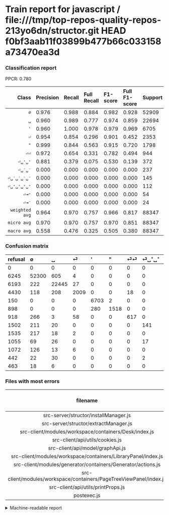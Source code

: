 # Train report for javascript / file:///tmp/top-repos-quality-repos-213yo6dn/structor.git HEAD f0bf3aab11f03899b477b66c033158a73470ea3d

### Classification report

PPCR: 0.780

| Class | Precision | Recall | Full Recall | F1-score | Full F1-score | Support | Full Support | PPCR |
|------:|:----------|:-------|:------------|:---------|:---------|:--------|:-------------|:-----|
| `∅` | 0.976| 0.988| 0.884| 0.982| 0.928| 52909| 59154| 0.894 |
| `␣` | 0.960| 0.989| 0.777| 0.974| 0.859| 22694| 28887| 0.786 |
| `'` | 0.960| 1.000| 0.978| 0.979| 0.969| 6705| 6855| 0.978 |
| `⏎` | 0.954| 0.854| 0.296| 0.901| 0.452| 2353| 6783| 0.347 |
| `"` | 0.999| 0.844| 0.563| 0.915| 0.720| 1798| 2696| 0.667 |
| `⏎⏎` | 0.972| 0.654| 0.331| 0.782| 0.494| 944| 1862| 0.507 |
| `⏎␣⁺␣⁺` | 0.881| 0.379| 0.075| 0.530| 0.139| 372| 1874| 0.199 |
| `⏎␣⁻␣⁻` | 0.000| 0.000| 0.000| 0.000| 0.000| 237| 1772| 0.134 |
| `⏎␣⁻␣⁻␣⁻␣⁻` | 0.000| 0.000| 0.000| 0.000| 0.000| 145| 1217| 0.119 |
| `⏎␣⁺␣⁺␣⁺␣⁺` | 0.000| 0.000| 0.000| 0.000| 0.000| 112| 1167| 0.096 |
| `⏎⇥⁺` | 0.000| 0.000| 0.000| 0.000| 0.000| 54| 496| 0.109 |
| `⏎⇥⁻` | 0.000| 0.000| 0.000| 0.000| 0.000| 24| 487| 0.049 |
| `weighted avg` | 0.964| 0.970| 0.757| 0.966| 0.817| 88347| 113250| 0.780 |
| `micro avg` | 0.970| 0.970| 0.757| 0.970| 0.851| 88347| 113250| 0.780 |
| `macro avg` | 0.558| 0.476| 0.325| 0.505| 0.380| 88347| 113250| 0.780 |

### Confusion matrix

|refusal|  ∅| ␣| ⏎| '| "| ⏎⏎| ⏎␣⁺␣⁺| ⏎␣⁻␣⁻| ⏎␣⁺␣⁺␣⁺␣⁺| ⏎␣⁻␣⁻␣⁻␣⁻| ⏎⇥⁺| ⏎⇥⁻| 
|:---|:---|:---|:---|:---|:---|:---|:---|:---|:---|:---|:---|:---|
|0 |0 |0 |0 |0 |0 |0 |0 |0 |0 |0 |0 |0 |
|6245 |52300 |605 |4 |0 |0 |0 |0 |0 |0 |0 |0 |0 |
|6193 |222 |22445 |27 |0 |0 |0 |0 |0 |0 |0 |0 |0 |
|4430 |118 |208 |2009 |0 |0 |18 |0 |0 |0 |0 |0 |0 |
|150 |0 |0 |0 |6703 |2 |0 |0 |0 |0 |0 |0 |0 |
|898 |0 |0 |0 |280 |1518 |0 |0 |0 |0 |0 |0 |0 |
|918 |266 |3 |58 |0 |0 |617 |0 |0 |0 |0 |0 |0 |
|1502 |211 |20 |0 |0 |0 |0 |141 |0 |0 |0 |0 |0 |
|1535 |217 |18 |2 |0 |0 |0 |0 |0 |0 |0 |0 |0 |
|1055 |69 |26 |0 |0 |0 |0 |17 |0 |0 |0 |0 |0 |
|1072 |126 |13 |6 |0 |0 |0 |0 |0 |0 |0 |0 |0 |
|442 |22 |30 |0 |0 |0 |0 |2 |0 |0 |0 |0 |0 |
|463 |18 |6 |0 |0 |0 |0 |0 |0 |0 |0 |0 |0 |

### Files with most errors

| filename | number of errors|
|:----:|:-----|
| src-server/structor/installManager.js | 180 |
| src-server/structor/extractManager.js | 84 |
| src-client/modules/workspace/containers/Desk/index.js | 65 |
| src-client/api/utils/cookies.js | 62 |
| src-client/api/model/graphApi.js | 56 |
| src-client/modules/workspace/containers/LibraryPanel/index.js | 55 |
| src-client/modules/generator/containers/Generator/actions.js | 49 |
| src-client/modules/workspace/containers/PageTreeViewPanel/index.js | 48 |
| src-client/api/utils/printProps.js | 43 |
| postexec.js | 42 |

<details>
    <summary>Machine-readable report</summary>
```json
{
  "cl_report": {"\"": {"f1-score": 0.9150090415913201, "precision": 0.9986842105263158, "recall": 0.8442714126807565, "support": 1798}, "\u0027": {"f1-score": 0.9793980128579778, "precision": 0.9599026206501504, "recall": 0.9997017151379568, "support": 6705}, "macro avg": {"f1-score": 0.5053233404314383, "precision": 0.5584997837797586, "recall": 0.47566069529593197, "support": 88347}, "micro avg": {"f1-score": 0.9704121249165224, "precision": 0.9704121249165224, "recall": 0.9704121249165224, "support": 88347}, "weighted avg": {"f1-score": 0.9661537002282624, "precision": 0.9640297020068456, "recall": 0.9704121249165224, "support": 88347}, "\u2205": {"f1-score": 0.9823625537669753, "precision": 0.9763109260953163, "recall": 0.9884896709444518, "support": 52909}, "\u23ce": {"f1-score": 0.901098901098901, "precision": 0.9539411206077872, "recall": 0.8538036549086273, "support": 2353}, "\u23ce\u21e5\u207a": {"f1-score": 0.0, "precision": 0.0, "recall": 0.0, "support": 54}, "\u23ce\u21e5\u207b": {"f1-score": 0.0, "precision": 0.0, "recall": 0.0, "support": 24}, "\u23ce\u23ce": {"f1-score": 0.7815072830905636, "precision": 0.9716535433070866, "recall": 0.6536016949152542, "support": 944}, "\u23ce\u2423\u207a\u2423\u207a": {"f1-score": 0.5300751879699248, "precision": 0.88125, "recall": 0.3790322580645161, "support": 372}, "\u23ce\u2423\u207a\u2423\u207a\u2423\u207a\u2423\u207a": {"f1-score": 0.0, "precision": 0.0, "recall": 0.0, "support": 112}, "\u23ce\u2423\u207b\u2423\u207b": {"f1-score": 0.0, "precision": 0.0, "recall": 0.0, "support": 237}, "\u23ce\u2423\u207b\u2423\u207b\u2423\u207b\u2423\u207b": {"f1-score": 0.0, "precision": 0.0, "recall": 0.0, "support": 145}, "\u2423": {"f1-score": 0.9744291048015976, "precision": 0.9602549841704457, "recall": 0.9890279368996211, "support": 22694}},
  "cl_report_full": {"\"": {"f1-score": 0.7201138519924098, "precision": 0.9986842105263158, "recall": 0.5630563798219584, "support": 2696}, "\u0027": {"f1-score": 0.9687816158404394, "precision": 0.9599026206501504, "recall": 0.9778264040846097, "support": 6855}, "macro avg": {"f1-score": 0.3800539364562161, "precision": 0.5584997837797586, "recall": 0.3253995599453134, "support": 113250}, "micro avg": {"f1-score": 0.8505384504729733, "precision": 0.9704121249165224, "recall": 0.7570242825607064, "support": 113250}, "weighted avg": {"f1-score": 0.8170636838367987, "precision": 0.9244629701088756, "recall": 0.7570242825607064, "support": 113250}, "\u2205": {"f1-score": 0.9279383976650728, "precision": 0.9763109260953163, "recall": 0.884132941136694, "support": 59154}, "\u23ce": {"f1-score": 0.4520193497581281, "precision": 0.9539411206077872, "recall": 0.2961816305469556, "support": 6783}, "\u23ce\u21e5\u207a": {"f1-score": 0.0, "precision": 0.0, "recall": 0.0, "support": 496}, "\u23ce\u21e5\u207b": {"f1-score": 0.0, "precision": 0.0, "recall": 0.0, "support": 487}, "\u23ce\u23ce": {"f1-score": 0.4941930316379656, "precision": 0.9716535433070866, "recall": 0.3313641245972073, "support": 1862}, "\u23ce\u2423\u207a\u2423\u207a": {"f1-score": 0.13864306784660765, "precision": 0.88125, "recall": 0.07524012806830309, "support": 1874}, "\u23ce\u2423\u207a\u2423\u207a\u2423\u207a\u2423\u207a": {"f1-score": 0.0, "precision": 0.0, "recall": 0.0, "support": 1167}, "\u23ce\u2423\u207b\u2423\u207b": {"f1-score": 0.0, "precision": 0.0, "recall": 0.0, "support": 1772}, "\u23ce\u2423\u207b\u2423\u207b\u2423\u207b\u2423\u207b": {"f1-score": 0.0, "precision": 0.0, "recall": 0.0, "support": 1217}, "\u2423": {"f1-score": 0.8589579227339699, "precision": 0.9602549841704457, "recall": 0.7769931110880327, "support": 28887}},
  "ppcr": 0.7801059602649006
}
```
</details>
